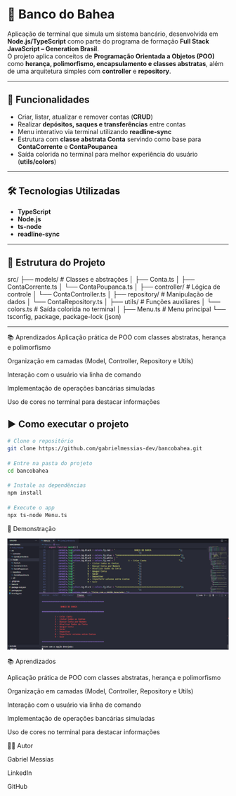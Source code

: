 # 🏦 Banco do Bahea

Aplicação de terminal que simula um sistema bancário, desenvolvida em **Node.js/TypeScript** como parte do programa de formação **Full Stack JavaScript – Generation Brasil**.  
O projeto aplica conceitos de **Programação Orientada a Objetos (POO)** como **herança, polimorfismo, encapsulamento e classes abstratas**, além de uma arquitetura simples com **controller** e **repository**.

---

## 🚀 Funcionalidades
- Criar, listar, atualizar e remover contas (**CRUD**)
- Realizar **depósitos, saques e transferências** entre contas
- Menu interativo via terminal utilizando **readline-sync**
- Estrutura com **classe abstrata Conta** servindo como base para **ContaCorrente** e **ContaPoupanca**
- Saída colorida no terminal para melhor experiência do usuário (**utils/colors**)

---

## 🛠️ Tecnologias Utilizadas
- **TypeScript**
- **Node.js**
- **ts-node**
- **readline-sync**

---

## 📂 Estrutura do Projeto
src/
├── models/ # Classes e abstrações
│ ├── Conta.ts
│ ├── ContaCorrente.ts
│ └── ContaPoupanca.ts
│
├── controller/ # Lógica de controle
│ └── ContaController.ts
│
├── repository/ # Manipulação de dados
│ └── ContaRepository.ts
│
├── utils/ # Funções auxiliares
│ └── colors.ts # Saída colorida no terminal
│
├── Menu.ts # Menu principal
└── tsconfig, package, package-lock (json)

---

📚 Aprendizados
Aplicação prática de POO com classes abstratas, herança e polimorfismo

Organização em camadas (Model, Controller, Repository e Utils)

Interação com o usuário via linha de comando

Implementação de operações bancárias simuladas

Uso de cores no terminal para destacar informações

## ▶️ Como executar o projeto
```bash
# Clone o repositório
git clone https://github.com/gabrielmessias-dev/bancobahea.git

# Entre na pasta do projeto
cd bancobahea

# Instale as dependências
npm install

# Execute o app
npx ts-node Menu.ts
```
📸 Demonstração

![Demonstração do Banco do Bahea](demoapp.png)


📚 Aprendizados

Aplicação prática de POO com classes abstratas, herança e polimorfismo

Organização em camadas (Model, Controller, Repository e Utils)

Interação com o usuário via linha de comando

Implementação de operações bancárias simuladas

Uso de cores no terminal para destacar informações

👨‍💻 Autor

Gabriel Messias

LinkedIn

GitHub





